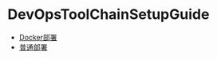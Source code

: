 # DevOpsToolChainSetupGuide
* [Docker部署](https://github.ibm.com/wuhd/DevOpsToolChainSetupGuide/blob/master/README_Docker.md)
* [普通部署](https://github.ibm.com/wuhd/DevOpsToolChainSetupGuide/blob/master/README_Normal.md)